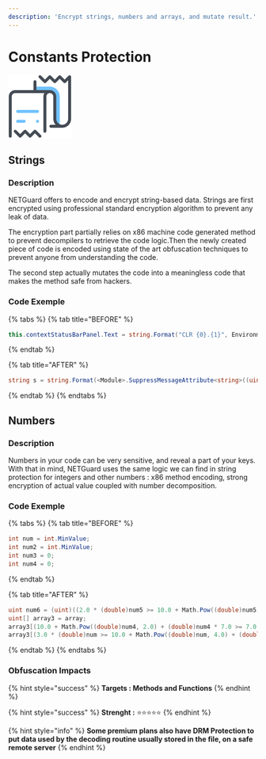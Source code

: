 ```yaml
---
description: 'Encrypt strings, numbers and arrays, and mutate result.'
---
```


# Constants Protection

![](../.gitbook/assets/constantencryption.png)

## Strings

### Description

NETGuard offers to encode and encrypt string-based data. Strings are first encrypted using professional standard encryption algorithm to prevent any leak of data. 

The encryption part partially relies on x86 machine code generated method to prevent decompilers to retrieve the code logic.Then the newly created piece of code is encoded using state of the art obfuscation techniques to prevent anyone from understanding the code. 

The second step actually mutates the code into a meaningless code that makes the method safe from hackers.

### Code Exemple

{% tabs %}
{% tab title="BEFORE" %}
```csharp
this.contextStatusBarPanel.Text = string.Format("CLR {0}.{1}", Environment.Version.Major, Environment.Version.Minor);
```
{% endtab %}

{% tab title="AFTER" %}
```csharp
string s = string.Format(<Module>.SuppressMessageAttribute<string>((uint)((6.0 * (double)num >= 10.0 + Math.Pow((double)num, 4.0) + (double)num * 6.0) ? ((int)((IntPtr)835599393)) : (-1774442645 - sizeof(ushort) - (int)Math.Floor(948.7677371109686))), (uint)((2.0 + Math.Sin((double)num2 * 1.0) >= 1.0) ? (-1401948064 - (int)Math.Floor(6649.3740176560232)) : ((int)((IntPtr)1008681497)))), NETGuardID, token);
```
{% endtab %}
{% endtabs %}

## Numbers

### Description

Numbers in your code can be very sensitive, and reveal a part of your keys. With that in mind, NETGuard uses the same logic we can find in string protection for integers and other numbers : x86 method encoding, strong encryption of actual value coupled with number decomposition.

### Code Exemple

{% tabs %}
{% tab title="BEFORE" %}
```csharp
int num = int.MinValue;
int num2 = int.MinValue;
int num3 = 0;
int num4 = 0;
```
{% endtab %}

{% tab title="AFTER" %}
```csharp
uint num6 = (uint)((2.0 * (double)num5 >= 10.0 + Math.Pow((double)num5, 2.0) + (double)num5 * 2.0) ? 1900399322 : (-453298880 - Type.EmptyTypes.Length));
uint[] array3 = array;
array3[(10.0 + Math.Pow((double)num4, 2.0) + (double)num4 * 7.0 >= 7.0 * (double)num4) ? ((int)((IntPtr)Type.EmptyTypes.Length)) : 311978074] = (uint)((4.0 * (double)num >= 10.0 + Math.Pow((double)num, 4.0) + (double)num * 4.0) ? (168811203 - sizeof(DateTime) + (int)Math.Floor(317.15675077594665)) : -1485681892);
array3[(3.0 * (double)num >= 10.0 + Math.Pow((double)num, 4.0) + (double)num * 3.0) ? (1105999488 + (int)Math.Floor(9878.46086898421)) : (sizeof(<Module>.SafeCompressedStackHandle) + sizeof(byte) - sizeof(<Module>.SafeCompressedStackHandle))] = (uint)((6.0 >= 7.0 + Math.Sin((double)num2 * 2.0)) ? (218495996 + (int)Math.Floor(9878.4164446780542)) : (186488182 + Type.EmptyTypes.Length));
```
{% endtab %}
{% endtabs %}



### Obfuscation Impacts

{% hint style="success" %}
**Targets : Methods and Functions**
{% endhint %}

{% hint style="success" %}
**Strenght :** ⭐⭐⭐⭐⭐
{% endhint %}

{% hint style="info" %}
**Some premium plans also have DRM Protection to put data used by the decoding routine  usually stored in the file, on a safe remote server**
{% endhint %}

